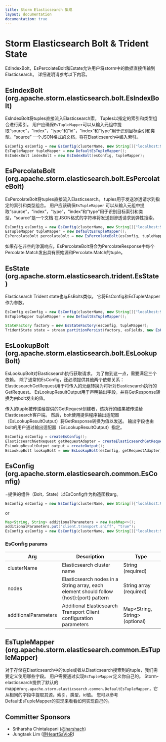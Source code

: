 ```yaml
---
title: Storm Elasticsearch 集成
layout: documentation
documentation: true
---
```


# Storm Elasticsearch Bolt & Trident State

 EdIndexBolt，EsPercolateBolt和Estate允许用户将storm中的数据直接传输到Elasticsearch。 详细说明请参考以下内容。

## EsIndexBolt (org.apache.storm.elasticsearch.bolt.EsIndexBolt)

EsIndexBolt将tuples直接流入Elasticsearch索。 Tuples以指定的索引和类型组合进行索引。 用户应确保```EsTupleMapper```可以从输入元组中提取“source”，“index”，“type”和“id”，“index”和“type”用于识别目标索引和类型。“source” 一个JSON格式的文档，将在Elasticsearch中编入索引。

```java
EsConfig esConfig = new EsConfig(clusterName, new String[]{"localhost:9300"});
EsTupleMapper tupleMapper = new DefaultEsTupleMapper();
EsIndexBolt indexBolt = new EsIndexBolt(esConfig, tupleMapper);
```

## EsPercolateBolt (org.apache.storm.elasticsearch.bolt.EsPercolateBolt)

EsPercolateBolt将tuples直接流入Elasticsearch。 tuples用于发送渗透请求到指定的索引和类型组合。 用户应该确保```EsTupleMapper``` 可以从输入元组中提取“source”，“index”，“type”，“index”和“type”用于识别目标索引和类型，“source”是一个文档 在JSON格式的字符串将发送到渗透请求到弹性搜索。

```java
EsConfig esConfig = new EsConfig(clusterName, new String[]{"localhost:9300"});
EsTupleMapper tupleMapper = new DefaultEsTupleMapper();
EsPercolateBolt percolateBolt = new EsPercolateBolt(esConfig, tupleMapper);
```

如果存在非空的渗漏响应，EsPercolateBolt将会为PercolateResponse中每个Percolate.Match发出具有原始源和Percolate.Match的tuple。

## EsState (org.apache.storm.elasticsearch.trident.EsState)

Elasticsearch Trident state也与EsBolts类似。 它将EsConfig和EsTupleMapper作为参数。

```java
EsConfig esConfig = new EsConfig(clusterName, new String[]{"localhost:9300"});
EsTupleMapper tupleMapper = new DefaultEsTupleMapper();

StateFactory factory = new EsStateFactory(esConfig, tupleMapper);
TridentState state = stream.partitionPersist(factory, esFields, new EsUpdater(), new Fields());
 ```

## EsLookupBolt (org.apache.storm.elasticsearch.bolt.EsLookupBolt)

EsLookupBolt对Elasticsearch执行获取请求。
为了做到这一点，需要满足三个依赖。 除了通常的EsConfig，还必须提供其他两个依赖关系：
    ElasticsearchGetRequest用于将传入的元组转换为将针对Elasticsearch执行的GetRequest。
    EsLookupResultOutput用于声明输出字段，并将GetResponse转换为由bolt发出的值。

传入的tuple被传递给提供的GetRequest创建者，该执行的结果被传递给Elasticsearch客户端。
然后，bolt使用提供程序输出适配器（EsLookupResultOutput）将GetResponse转换为值以发送。
输出字段也由bolt的用户通过输出适配器（EsLookupResultOutput）指定。

```java
EsConfig esConfig = createEsConfig();
ElasticsearchGetRequest getRequestAdapter = createElasticsearchGetRequest();
EsLookupResultOutput output = createOutput();
EsLookupBolt lookupBolt = new EsLookupBolt(esConfig, getRequestAdapter, output);
```

## EsConfig (org.apache.storm.elasticsearch.common.EsConfig)
  
=提供的组件（Bolt，State）以EsConfig作为构造函数arg。

```java
EsConfig esConfig = new EsConfig(clusterName, new String[]{"localhost:9300"});
```

or

```java
Map<String, String> additionalParameters = new HashMap<>();
additionalParameters.put("client.transport.sniff", "true");
EsConfig esConfig = new EsConfig(clusterName, new String[]{"localhost:9300"}, additionalParameters);
```

### EsConfig params

|Arg  |Description | Type
|---	|--- |---
|clusterName | Elasticsearch cluster name | String (required) |
|nodes | Elasticsearch nodes in a String array, each element should follow {host}:{port} pattern | String array (required) |
|additionalParameters | Additional Elasticsearch Transport Client configuration parameters | Map<String, String> (optional) |

## EsTupleMapper (org.apache.storm.elasticsearch.common.EsTupleMapper)

对于存储在Elasticsearch中的tuple或者从Elasticsearch搜索到的tuple，我们需要定义使用哪些字段。
用户需要通过实现```EsTupleMapper```定义你自己的。
Storm-elasticsearch提供了默认的mapper```org.apache.storm.elasticsearch.common.DefaultEsTupleMapper```，它从相同的字段中提取其源，索引，类型，id值。
您可以参考DefaultEsTupleMapper的实现来看看如何实现自己的。

  
## Committer Sponsors

 * Sriharsha Chintalapani ([@harshach](https://github.com/harshach))
 * Jungtaek Lim ([@HeartSaVioR](https://github.com/HeartSaVioR))
